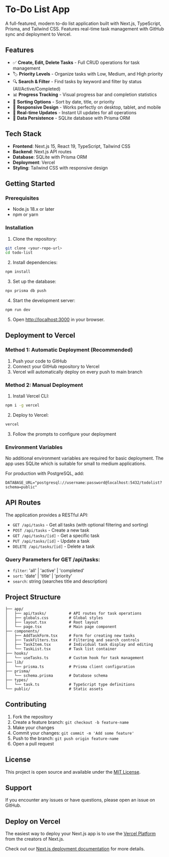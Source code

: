 # To-Do List App

A full-featured, modern to-do list application built with Next.js, TypeScript, Prisma, and Tailwind CSS. Features real-time task management with GitHub sync and deployment to Vercel.

## Features

- ✅ **Create, Edit, Delete Tasks** - Full CRUD operations for task management
- 🏷️ **Priority Levels** - Organize tasks with Low, Medium, and High priority
- 🔍 **Search & Filter** - Find tasks by keyword and filter by status (All/Active/Completed)
- 📊 **Progress Tracking** - Visual progress bar and completion statistics
- 🎯 **Sorting Options** - Sort by date, title, or priority
- 📱 **Responsive Design** - Works perfectly on desktop, tablet, and mobile
- 🚀 **Real-time Updates** - Instant UI updates for all operations
- 💾 **Data Persistence** - SQLite database with Prisma ORM

## Tech Stack

- **Frontend**: Next.js 15, React 19, TypeScript, Tailwind CSS
- **Backend**: Next.js API routes
- **Database**: SQLite with Prisma ORM
- **Deployment**: Vercel
- **Styling**: Tailwind CSS with responsive design

## Getting Started

### Prerequisites

- Node.js 18.x or later
- npm or yarn

### Installation

1. Clone the repository:
```bash
git clone <your-repo-url>
cd todo-list
```

2. Install dependencies:
```bash
npm install
```

3. Set up the database:
```bash
npx prisma db push
```

4. Start the development server:
```bash
npm run dev
```

5. Open [http://localhost:3000](http://localhost:3000) in your browser.

## Deployment to Vercel

### Method 1: Automatic Deployment (Recommended)

1. Push your code to GitHub
2. Connect your GitHub repository to Vercel
3. Vercel will automatically deploy on every push to main branch

### Method 2: Manual Deployment

1. Install Vercel CLI:
```bash
npm i -g vercel
```

2. Deploy to Vercel:
```bash
vercel
```

3. Follow the prompts to configure your deployment

### Environment Variables

No additional environment variables are required for basic deployment. The app uses SQLite which is suitable for small to medium applications.

For production with PostgreSQL, add:
```
DATABASE_URL="postgresql://username:password@localhost:5432/todolist?schema=public"
```

## API Routes

The application provides a RESTful API:

- `GET /api/tasks` - Get all tasks (with optional filtering and sorting)
- `POST /api/tasks` - Create a new task
- `GET /api/tasks/[id]` - Get a specific task
- `PUT /api/tasks/[id]` - Update a task
- `DELETE /api/tasks/[id]` - Delete a task

### Query Parameters for GET /api/tasks:

- `filter`: 'all' | 'active' | 'completed'
- `sort`: 'date' | 'title' | 'priority'
- `search`: string (searches title and description)

## Project Structure

```
├── app/
│   ├── api/tasks/          # API routes for task operations
│   ├── globals.css         # Global styles
│   ├── layout.tsx          # Root layout
│   └── page.tsx            # Main page component
├── components/
│   ├── AddTaskForm.tsx     # Form for creating new tasks
│   ├── TaskFilters.tsx     # Filtering and search controls
│   ├── TaskItem.tsx        # Individual task display and editing
│   └── TaskList.tsx        # Task list container
├── hooks/
│   └── useTasks.ts         # Custom hook for task management
├── lib/
│   └── prisma.ts           # Prisma client configuration
├── prisma/
│   └── schema.prisma       # Database schema
├── types/
│   └── task.ts             # TypeScript type definitions
└── public/                 # Static assets
```

## Contributing

1. Fork the repository
2. Create a feature branch: `git checkout -b feature-name`
3. Make your changes
4. Commit your changes: `git commit -m 'Add some feature'`
5. Push to the branch: `git push origin feature-name`
6. Open a pull request

## License

This project is open source and available under the [MIT License](LICENSE).

## Support

If you encounter any issues or have questions, please open an issue on GitHub.

## Deploy on Vercel

The easiest way to deploy your Next.js app is to use the [Vercel Platform](https://vercel.com/new?utm_medium=default-template&filter=next.js&utm_source=create-next-app&utm_campaign=create-next-app-readme) from the creators of Next.js.

Check out our [Next.js deployment documentation](https://nextjs.org/docs/app/building-your-application/deploying) for more details.
